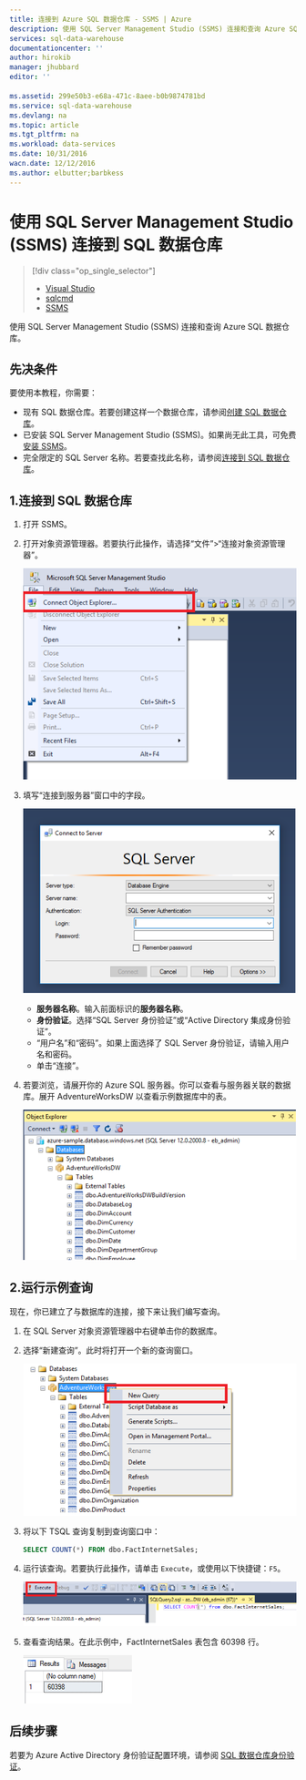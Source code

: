 ```yaml
---
title: 连接到 Azure SQL 数据仓库 - SSMS | Azure
description: 使用 SQL Server Management Studio (SSMS) 连接和查询 Azure SQL 数据仓库。
services: sql-data-warehouse
documentationcenter: ''
author: hirokib
manager: jhubbard
editor: ''

ms.assetid: 299e50b3-e68a-471c-8aee-b0b9874781bd
ms.service: sql-data-warehouse
ms.devlang: na
ms.topic: article
ms.tgt_pltfrm: na
ms.workload: data-services
ms.date: 10/31/2016
wacn.date: 12/12/2016
ms.author: elbutter;barbkess
---
```


# 使用 SQL Server Management Studio (SSMS) 连接到 SQL 数据仓库
>[!div class="op_single_selector"]
>- [Visual Studio](./sql-data-warehouse-query-visual-studio.md)
>- [sqlcmd](./sql-data-warehouse-get-started-connect-sqlcmd.md)
>- [SSMS](./sql-data-warehouse-query-ssms.md)

使用 SQL Server Management Studio (SSMS) 连接和查询 Azure SQL 数据仓库。

## 先决条件
要使用本教程，你需要：

* 现有 SQL 数据仓库。若要创建这样一个数据仓库，请参阅[创建 SQL 数据仓库][Create a SQL Data Warehouse]。
* 已安装 SQL Server Management Studio (SSMS)。如果尚无此工具，可免费[安装 SSMS][Install SSMS]。
* 完全限定的 SQL Server 名称。若要查找此名称，请参阅[连接到 SQL 数据仓库][Connect to SQL Data Warehouse]。

## 1\.连接到 SQL 数据仓库
1. 打开 SSMS。
2. 打开对象资源管理器。若要执行此操作，请选择“文件”>“连接对象资源管理器”。

    ![SQL Server 对象资源管理器][1]  

3. 填写“连接到服务器”窗口中的字段。

    ![连接到服务器][2]  

   * **服务器名称**。输入前面标识的**服务器名称**。
   * **身份验证**。选择“SQL Server 身份验证”或“Active Directory 集成身份验证”。
   * “用户名”和“密码”。如果上面选择了 SQL Server 身份验证，请输入用户名和密码。
   * 单击“连接”。
4. 若要浏览，请展开你的 Azure SQL 服务器。你可以查看与服务器关联的数据库。展开 AdventureWorksDW 以查看示例数据库中的表。

    ![浏览 AdventureWorksDW][3]  

## 2\.运行示例查询
现在，你已建立了与数据库的连接，接下来让我们编写查询。

1. 在 SQL Server 对象资源管理器中右键单击你的数据库。
2. 选择“新建查询”。此时将打开一个新的查询窗口。

    ![新建查询][4]  

3. 将以下 TSQL 查询复制到查询窗口中：

    ```sql
    SELECT COUNT(*) FROM dbo.FactInternetSales;
    ```

4. 运行该查询。若要执行此操作，请单击 `Execute`，或使用以下快捷键：`F5`。

    ![运行查询][5]  

5. 查看查询结果。在此示例中，FactInternetSales 表包含 60398 行。

    ![查询结果][6]  

## 后续步骤

若要为 Azure Active Directory 身份验证配置环境，请参阅 [SQL 数据仓库身份验证][Authenticate to SQL Data Warehouse]。

<!--Arcticles-->

[Connect to SQL Data Warehouse]: ./sql-data-warehouse-connect-overview.md
[Create a SQL Data Warehouse]: ./sql-data-warehouse-get-started-provision.md
[Authenticate to SQL Data Warehouse]: ./sql-data-warehouse-authentication.md

<!--Other-->
[Azure portal]: https://portal.azure.cn
[Install SSMS]: https://msdn.microsoft.com/zh-CN/library/hh213248.aspx

<!--Image references-->

[1]: ./media/sql-data-warehouse-query-ssms/connect-object-explorer.png
[2]: ./media/sql-data-warehouse-query-ssms/connect-object-explorer1.png
[3]: ./media/sql-data-warehouse-query-ssms/explore-tables.png
[4]: ./media/sql-data-warehouse-query-ssms/new-query.png
[5]: ./media/sql-data-warehouse-query-ssms/execute-query.png
[6]: ./media/sql-data-warehouse-query-ssms/results.png

<!---HONumber=Mooncake_1205_2016-->